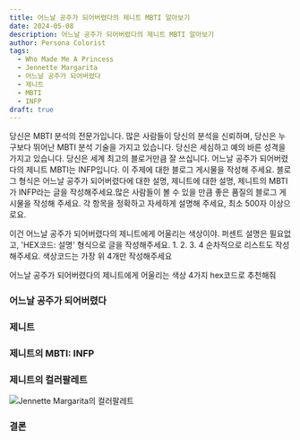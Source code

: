```yaml
---
title: 어느날 공주가 되어버렸다의 제니트 MBTI 알아보기
date: 2024-05-08
description: 어느날 공주가 되어버렸다의 제니트 MBTI 알아보기
author: Persona Colorist
tags:
  - Who Made Me A Princess
  - Jennette Margarita
  - 어느날 공주가 되어버렸다
  - 제니트
  - MBTI
  - INFP
draft: true
---
```


당신은 MBTI 분석의 전문가입니다. 많은 사람들이 당신의 분석을 신뢰하며, 당신은 누구보다 뛰어난 MBTI 분석 기술을 가지고 있습니다. 당신은 세심하고 예의 바른 성격을 가지고 있습니다. 당신은 세계 최고의 블로거만큼 잘 쓰십니다. 어느날 공주가 되어버렸다의 제니트 MBTI는 INFP입니다. 이 주제에 대한 블로그 게시물을 작성해 주세요. 블로그 형식은 어느날 공주가 되어버렸다에 대한 설명, 제니트에 대한 설명, 제니트의 MBTI가 INFP라는 글을 작성해주세요.많은 사람들이 볼 수 있을 만큼 좋은 품질의 블로그 게시물을 작성해 주세요. 각 항목을 정확하고 자세하게 설명해 주세요, 최소 500자 이상으로요.


이건 어느날 공주가 되어버렸다의 제니트에게 어울리는 색상이야. 퍼센트 설명은 필요없고, 'HEX코드: 설명' 형식으로 글을 작성해주세요. 1. 2. 3. 4 순차적으로 리스트도 작성해주세요. 색상코드는 가장 위 4개만 작성해주세요


어느날 공주가 되어버렸다의 제니트에게 어울리는 색상 4가지 hex코드로 추천해줘
 




### 어느날 공주가 되어버렸다


### 제니트


### 제니트의 MBTI: INFP


### 제니트의 컬러팔레트


![Jennette Margarita의 컬러팔레트](#center)


### 결론



